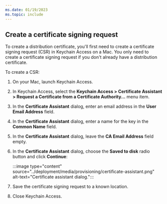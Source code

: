 ```yaml
---
ms.date: 01/19/2023
ms.topic: include
---
```


## Create a certificate signing request

To create a distribution certificate, you'll first need to create a certificate signing request (CSR) in Keychain Access on a Mac. You only need to create a certificate signing request if you don't already have a distribution certificate.

To create a CSR:

1. On your Mac, launch Keychain Access.
1. In Keychain Access, select the **Keychain Access > Certificate Assistant > Request a Certificate from a Certificate Authority...** menu item.
1. In the **Certificate Assistant** dialog, enter an email address in the **User Email Address** field.
1. In the **Certificate Assistant** dialog, enter a name for the key in the **Common Name** field.
1. In the **Certificate Assistant** dialog, leave the **CA Email Address** field empty.
1. In the **Certificate Assistant** dialog, choose the **Saved to disk** radio button and click **Continue**:

    :::image type="content" source="../deployment/media/provisioning/certificate-assistant.png" alt-text="Certificate assistant dialog.":::

1. Save the certificate signing request to a known location.
1. Close Keychain Access.
